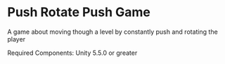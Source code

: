 # Push Rotate Push Game
A game about moving though a level by constantly push and rotating the player

Required Components:
Unity 5.5.0 or greater
